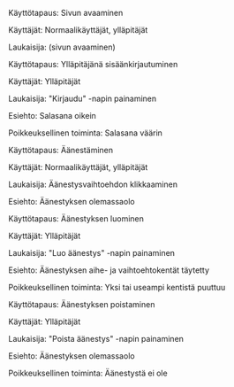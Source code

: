 Käyttötapaus: Sivun avaaminen

Käyttäjät: Normaalikäyttäjät, ylläpitäjät

Laukaisija: (sivun avaaminen)


Käyttötapaus: Ylläpitäjänä sisäänkirjautuminen

Käyttäjät: Ylläpitäjät

Laukaisija: "Kirjaudu" -napin painaminen

Esiehto: Salasana oikein

Poikkeuksellinen toiminta: Salasana väärin


Käyttötapaus: Äänestäminen

Käyttäjät: Normaalikäyttäjät, ylläpitäjät

Laukaisija: Äänestysvaihtoehdon klikkaaminen

Esiehto: Äänestyksen olemassaolo


Käyttötapaus: Äänestyksen luominen

Käyttäjät: Ylläpitäjät

Laukaisija: "Luo äänestys" -napin painaminen

Esiehto: Äänestyksen aihe- ja vaihtoehtokentät täytetty

Poikkeuksellinen toiminta: Yksi tai useampi kentistä puuttuu


Käyttötapaus: Äänestyksen poistaminen

Käyttäjät: Ylläpitäjät

Laukaisija: "Poista äänestys" -napin painaminen

Esiehto: Äänestyksen olemassaolo

Poikkeuksellinen toiminta: Äänestystä ei ole
